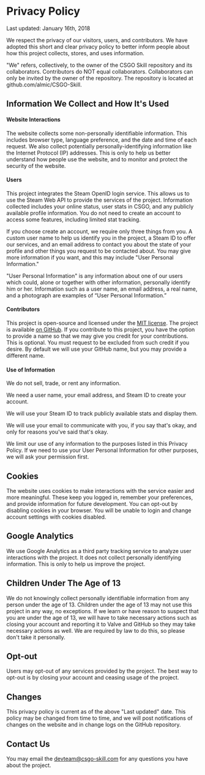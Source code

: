 # Privacy Policy
Last updated: January 16th, 2018

We respect the privacy of our visitors, users, and contributors. We have adopted this short and clear privacy policy to better inform people about how this project collects, stores, and uses information.

"We" refers, collectively, to the owner of the CSGO Skill repository and its collaborators. Contributors do NOT equal collaborators. Collaborators can only be invited by the owner of the repository. The repository is located at github.com/almic/CSGO-Skill.

## Information We Collect and How It's Used
#### Website Interactions
The website collects some non-personally identifiable information. This includes browser type, language preference, and the date and time of each request. We also collect potentially personally-identifying information like the Internet Protocol (IP) addresses. This is only to help us better understand how people use the website, and to monitor and protect the security of the website.

#### Users
This project integrates the Steam OpenID login service. This allows us to use the Steam Web API to provide the services of the project. Information collected includes your online status, user stats in CSGO, and any publicly available profile information. You do not need to create an account to access some features, including limited stat tracking.

If you choose create an account, we require only three things from you. A custom user name to help us identify you in the project, a Steam ID to offer our services, and an email address to contact you about the state of your profile and other things you request to be contacted about. You may give more information if you want, and this may include "User Personal Information."

"User Personal Information" is any information about one of our users which could, alone or together with other information, personally identify him or her. Information such as a user name, an email address, a real name, and a photograph are examples of “User Personal Information.”

#### Contributors
This project is open-source and licensed under the [MIT license](http://opensource.org/licenses/mit-license.php). The project is available [on GitHub](https://github.com/flare-org/CSGO-Skill). If you contribute to this project, you have the option to provide a name so that we may give you credit for your contributions. This is optional. You must request to be excluded from such credit if you desire. By default we will use your GitHub name, but you may provide a different name.

#### Use of Information
We do not sell, trade, or rent any information.

We need a user name, your email address, and Steam ID to create your account.

We will use your Steam ID to track publicly available stats and display them.

We will use your email to communicate with you, if you say that's okay, and only for reasons you've said that's okay.

We limit our use of any information to the purposes listed in this Privacy Policy. If we need to use your User Personal Information for other purposes, we will ask your permission first.

## Cookies
The website uses cookies to make interactions with the service easier and more meaningful. These keep you logged in, remember your preferences, and provide information for future development. You can opt-out by disabling cookies in your browser. You will be unable to login and change account settings with cookies disabled.

## Google Analytics
We use Google Analytics as a third party tracking service to analyze user interactions with the project. It does not collect personally identifying information. This is only to help us improve the project.

## Children Under The Age of 13
We do not knowingly collect personally identifiable information from any person under the age of 13. Children under the age of 13 may not use this project in any way, no exceptions. If we learn or have reason to suspect that you are under the age of 13, we will have to take necessary actions such as closing your account and reporting it to Valve and GitHub so they may take necessary actions as well. We are required by law to do this, so please don't take it personally.

## Opt-out
Users may opt-out of any services provided by the project. The best way to opt-out is by closing your account and ceasing usage of the project.

## Changes
This privacy policy is current as of the above "Last updated" date. This policy may be changed from time to time, and we will post notifications of changes on the website and in change logs on the GitHub repository.

## Contact Us
You may email the devteam@csgo-skill.com for any questions you have about the project.
